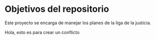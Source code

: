 # Objetivos del repositorio

Este proyecto se encarga de manejar los planes de la liga de la justicia.

Hola, esto es para crear un conflicto
